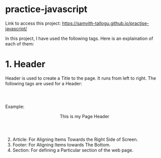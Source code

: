 # practice-javascript

Link to access this project: https://samvith-tallogu.github.io/practise-javascript/

In this project, I have used the following tags. Here is an explaination of each of them:

# 1. Header
Header is used to create a Title to the page. It runs from left to right.
The following tags are used for a Header:
<header></header>

Example:
<header> This is my Page Header </header>

2. Article: For Aligning Items Towards the Right Side of Screen.
3. Footer: For Aligning Items towards The Bottom.
4. Section: For defining a Particular section of the web page.